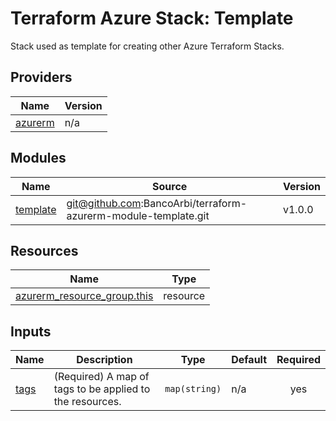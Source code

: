 <!-- BEGIN_TF_DOCS -->
# Terraform Azure Stack: Template

Stack used as template for creating other Azure Terraform Stacks.

## Providers

| Name | Version |
|------|---------|
| <a name="provider_azurerm"></a> [azurerm](#provider\_azurerm) | n/a |

## Modules

| Name | Source | Version |
|------|--------|---------|
| <a name="module_template"></a> [template](#module\_template) | git@github.com:BancoArbi/terraform-azurerm-module-template.git | v1.0.0 |

## Resources

| Name | Type |
|------|------|
| [azurerm_resource_group.this](https://registry.terraform.io/providers/hashicorp/azurerm/latest/docs/resources/resource_group) | resource |

## Inputs

| Name | Description | Type | Default | Required |
|------|-------------|------|---------|:--------:|
| <a name="input_tags"></a> [tags](#input\_tags) | (Required) A map of tags to be applied to the resources. | `map(string)` | n/a | yes |
<!-- END_TF_DOCS -->